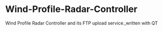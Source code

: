 # Wind-Profile-Radar-Controller
Wind Profile Radar Controller and its FTP upload service.,written with QT
